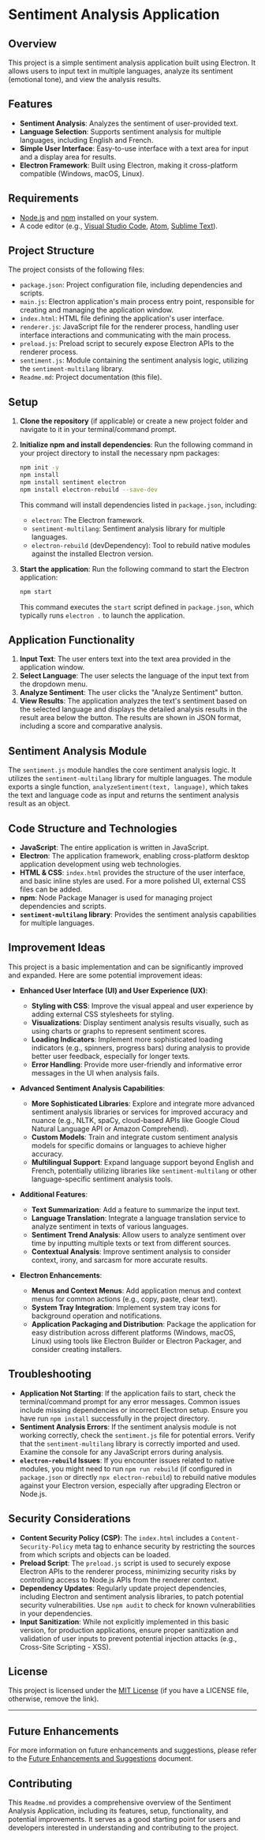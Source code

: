 # Sentiment Analysis Application

## Overview

This project is a simple sentiment analysis application built using Electron. It allows users to input text in multiple languages, analyze its sentiment (emotional tone), and view the analysis results.

## Features

*   **Sentiment Analysis**: Analyzes the sentiment of user-provided text.
*   **Language Selection**: Supports sentiment analysis for multiple languages, including English and French.
*   **Simple User Interface**: Easy-to-use interface with a text area for input and a display area for results.
*   **Electron Framework**: Built using Electron, making it cross-platform compatible (Windows, macOS, Linux).

## Requirements

*   [Node.js](https://nodejs.org/) and [npm](https://www.npmjs.com/) installed on your system.
*   A code editor (e.g., [Visual Studio Code](https://code.visualstudio.com/), [Atom](https://atom.io/), [Sublime Text](https://www.sublimetext.com/)).

## Project Structure

The project consists of the following files:

*   `package.json`: Project configuration file, including dependencies and scripts.
*   `main.js`: Electron application's main process entry point, responsible for creating and managing the application window.
*   `index.html`: HTML file defining the application's user interface.
*   `renderer.js`: JavaScript file for the renderer process, handling user interface interactions and communicating with the main process.
*   `preload.js`: Preload script to securely expose Electron APIs to the renderer process.
*   `sentiment.js`: Module containing the sentiment analysis logic, utilizing the `sentiment-multilang` library.
*   `Readme.md`: Project documentation (this file).

## Setup

1.  **Clone the repository** (if applicable) or create a new project folder and navigate to it in your terminal/command prompt.

2.  **Initialize npm and install dependencies**: Run the following command in your project directory to install the necessary npm packages:

    ```bash
    npm init -y
    npm install
    npm install sentiment electron
    npm install electron-rebuild --save-dev
    ```

    This command will install dependencies listed in `package.json`, including:

    *   `electron`: The Electron framework.
    *   `sentiment-multilang`: Sentiment analysis library for multiple languages.
    *   `electron-rebuild` (devDependency): Tool to rebuild native modules against the installed Electron version.

3.  **Start the application**: Run the following command to start the Electron application:

    ```bash
    npm start
    ```

    This command executes the `start` script defined in `package.json`, which typically runs `electron .` to launch the application.

## Application Functionality

1.  **Input Text**: The user enters text into the text area provided in the application window.
2.  **Select Language**: The user selects the language of the input text from the dropdown menu.
3.  **Analyze Sentiment**: The user clicks the "Analyze Sentiment" button.
4.  **View Results**: The application analyzes the text's sentiment based on the selected language and displays the detailed analysis results in the result area below the button. The results are shown in JSON format, including a score and comparative analysis.

## Sentiment Analysis Module

The `sentiment.js` module handles the core sentiment analysis logic. It utilizes the `sentiment-multilang` library for multiple languages. The module exports a single function, `analyzeSentiment(text, language)`, which takes the text and language code as input and returns the sentiment analysis result as an object.

## Code Structure and Technologies

*   **JavaScript**: The entire application is written in JavaScript.
*   **Electron**: The application framework, enabling cross-platform desktop application development using web technologies.
*   **HTML & CSS**: `index.html` provides the structure of the user interface, and basic inline styles are used. For a more polished UI, external CSS files can be added.
*   **npm**: Node Package Manager is used for managing project dependencies and scripts.
*   **`sentiment-multilang` library**: Provides the sentiment analysis capabilities for multiple languages.

## Improvement Ideas

This project is a basic implementation and can be significantly improved and expanded. Here are some potential improvement ideas:

*   **Enhanced User Interface (UI) and User Experience (UX)**:
    *   **Styling with CSS**: Improve the visual appeal and user experience by adding external CSS stylesheets for styling.
    *   **Visualizations**: Display sentiment analysis results visually, such as using charts or graphs to represent sentiment scores.
    *   **Loading Indicators**: Implement more sophisticated loading indicators (e.g., spinners, progress bars) during analysis to provide better user feedback, especially for longer texts.
    *   **Error Handling**: Provide more user-friendly and informative error messages in the UI when analysis fails.

*   **Advanced Sentiment Analysis Capabilities**:
    *   **More Sophisticated Libraries**: Explore and integrate more advanced sentiment analysis libraries or services for improved accuracy and nuance (e.g., NLTK, spaCy, cloud-based APIs like Google Cloud Natural Language API or Amazon Comprehend).
    *   **Custom Models**: Train and integrate custom sentiment analysis models for specific domains or languages to achieve higher accuracy.
    *   **Multilingual Support**: Expand language support beyond English and French, potentially utilizing libraries like `sentiment-multilang` or other language-specific sentiment analysis tools.

*   **Additional Features**:
    *   **Text Summarization**: Add a feature to summarize the input text.
    *   **Language Translation**: Integrate a language translation service to analyze sentiment in texts of various languages.
    *   **Sentiment Trend Analysis**: Allow users to analyze sentiment over time by inputting multiple texts or text from different sources.
    *   **Contextual Analysis**: Improve sentiment analysis to consider context, irony, and sarcasm for more accurate results.

*   **Electron Enhancements**:
    *   **Menus and Context Menus**: Add application menus and context menus for common actions (e.g., copy, paste, clear text).
    *   **System Tray Integration**: Implement system tray icons for background operation and notifications.
    *   **Application Packaging and Distribution**: Package the application for easy distribution across different platforms (Windows, macOS, Linux) using tools like Electron Builder or Electron Packager, and consider creating installers.

## Troubleshooting

*   **Application Not Starting**: If the application fails to start, check the terminal/command prompt for any error messages. Common issues include missing dependencies or incorrect Electron setup. Ensure you have run `npm install` successfully in the project directory.
*   **Sentiment Analysis Errors**: If the sentiment analysis module is not working correctly, check the `sentiment.js` file for potential errors. Verify that the `sentiment-multilang` library is correctly imported and used. Examine the console for any JavaScript errors during analysis.
*   **`electron-rebuild` Issues**: If you encounter issues related to native modules, you might need to run `npm run rebuild` (if configured in `package.json` or directly `npx electron-rebuild`) to rebuild native modules against your Electron version, especially after upgrading Electron or Node.js.

## Security Considerations

*   **Content Security Policy (CSP)**: The `index.html` includes a `Content-Security-Policy` meta tag to enhance security by restricting the sources from which scripts and objects can be loaded.
*   **Preload Script**: The `preload.js` script is used to securely expose Electron APIs to the renderer process, minimizing security risks by controlling access to Node.js APIs from the renderer context.
*   **Dependency Updates**: Regularly update project dependencies, including Electron and sentiment analysis libraries, to patch potential security vulnerabilities. Use `npm audit` to check for known vulnerabilities in your dependencies.
*   **Input Sanitization**: While not explicitly implemented in this basic version, for production applications, ensure proper sanitization and validation of user inputs to prevent potential injection attacks (e.g., Cross-Site Scripting - XSS).

## License

This project is licensed under the [MIT License](LICENSE) (if you have a LICENSE file, otherwise, remove the link).

---


## Future Enhancements
For more information on future enhancements and suggestions, please refer to the [Future Enhancements and Suggestions](improvements.md) document.

## Contributing
This `Readme.md` provides a comprehensive overview of the Sentiment Analysis Application, including its features, setup, functionality, and potential improvements. It serves as a good starting point for users and developers interested in understanding and contributing to the project.